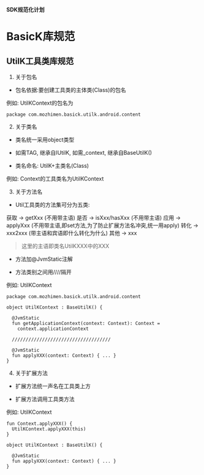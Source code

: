 **SDK规范化计划**
# BasicK库规范

## UtilK工具类库规范 

1. 关于包名

- 包名依据:要创建工具类的主体类(Class)的包名

例如: UtilKContext的包名为
```
package com.mozhimen.basick.utilk.android.content
```

2. 关于类名

- 类名统一采用object类型

- 如需TAG, 继承自IUtilK, 如需_context, 继承自BaseUtilK() 

- 类名命名: UtilK+主类名(Class)

例如: Context的工具类名为UtilKContext

3. 关于方法名

- Util工具类的方法集可分为五类:

获取 -> getXxx (不用带主语)
是否 -> isXxx/hasXxx (不用带主语)
应用 -> applyXxx (不用带主语,即set方法,为了防止扩展方法名冲突,统一用apply)
转化 -> xxx2xxx (带主语和宾语即什么转化为什么)
其他 -> xxx 

>这里的主语即类名UtilKXXX中的XXX

- 方法加@JvmStatic注解

- 方法类别之间用////隔开

例如: UtilKContext
```
package com.mozhimen.basick.utilk.android.content

object UtilKContext : BaseUtilK() {

  @JvmStatic
  fun getApplicationContext(context: Context): Context =
    context.applicationContext

  ////////////////////////////////////

  @JvmStatic
  fun applyXXX(context: Context) { ... }
}
```

4. 关于扩展方法

- 扩展方法统一声名在工具类上方

- 扩展方法调用工具类方法

例如: UtilKContext

```
fun Context.applyXXX() {
  UtilKContext.applyXXX(this)
}

object UtilKContext : BaseUtilK() {

  @JvmStatic
  fun applyXXX(context: Context) { ... }
}
```